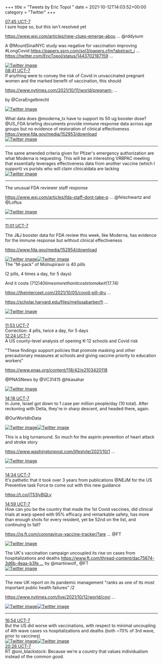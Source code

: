 +++
title = "Tweets by Eric Topol " 
date = 2021-10-12T14:03:52+00:00
category = "Twitter"
+++
<div class="tweet"> 
<div class="profile"> 
<a href="https://twitter.com/erictopol/status/1447936531835072535" target="_blank" rel="noreferer">07:45 UCT-7</a> 
</div> 
<div class="content"> 
I sure hope so, but this isn't resolved yet

<a href="https://www.wsj.com/articles/new-clues-emerge-about-whether-vaccines-can-help-fight-long-covid-11633957200?mod=searchresults_pos1&page=1" target="_blank" rel="noreferer">https://www.wsj.com/articles/new-clues-emerge-abou ...</a> 
 @rddysum 

A @MountSinaiNYC study was negative for vaccination improving #LongCovid <a href="https://papers.ssrn.com/sol3/papers.cfm?abstract_id=3936501" target="_blank" rel="noreferer">https://papers.ssrn.com/sol3/papers.cfm?abstract_i ...</a> 
  <a href="https://twitter.com/EricTopol/status/1443702187159285784" target="_blank" rel="noreferer">https://twitter.com/EricTopol/status/1443702187159 ...</a> 
</div> 
<a href="/twitter/erictopol/images/FBgZW0AWYAg8hAm.jpg"  ><img src="/twitter/erictopol/images/FBgZW0AWYAg8hAm.jpg" alt="Twitter image" ></img></a></div> 
<div class="tweet"> 
<div class="profile"> 
<a href="https://twitter.com/erictopol/status/1447950463265955845" target="_blank" rel="noreferer">08:41 UCT-7</a> 
</div> 
<div class="content"> 
If anything were to convey the risk of Covid in unvaccinated pregnant women and the marked benefit of vaccination, this should

<a href="https://www.nytimes.com/2021/10/11/world/pregnant-women-covid-vaccine.html?searchResultPosition=2" target="_blank" rel="noreferer">https://www.nytimes.com/2021/10/11/world/pregnant- ...</a> 


by @CoraEngelbrecht </div> 
<a href="/twitter/erictopol/images/FBgm4myVUAc6Sw_.jpg"  ><img src="/twitter/erictopol/images/FBgm4myVUAc6Sw_.jpg" alt="Twitter image" ></img></a></div> 
<div class="thread"> 
<div class="thread-content"> 
What data does @moderna_tx have to support its 50 ug booster dose? @US_FDA briefing documents provide immune response data across age groups but no evidence of restoration of clinical effectiveness <a href="https://www.fda.gov/media/152953/download" target="_blank" rel="noreferer">https://www.fda.gov/media/152953/download</a> 
 </div> 
<a href="/twitter/erictopol/images/FBgQhZOXoAMBLg0.png"  ><img src="/twitter/erictopol/images/FBgQhZOXoAMBLg0.png" alt="Twitter image" ></img></a><hr><div class="thread-content"> 
The same amended criteria given for Pfizer's emergency authorization are what Moderna is requesting. This will be an interesting VRBPAC meeting that essentially leverages effectiveness data from another vaccine (which I support) vs purists who will claim clinicaldata are lacking </div> 
<a href="/twitter/erictopol/images/FBgSAU9WYAIu6cU.png"  ><img src="/twitter/erictopol/images/FBgSAU9WYAIu6cU.png" alt="Twitter image" ></img></a><hr><div class="thread-content"> 
The unusual FDA reviewer staff response

<a href="https://www.wsj.com/articles/fda-staff-dont-take-position-on-moderna-covid-19-booster-11634054284?mod=djemalertNEWS" target="_blank" rel="noreferer">https://www.wsj.com/articles/fda-staff-dont-take-p ...</a> 
 @felschwartz and @Loftus </div> 
<a href="/twitter/erictopol/images/FBgyTgtUUAckbZI.jpg"  ><img src="/twitter/erictopol/images/FBgyTgtUUAckbZI.jpg" alt="Twitter image" ></img></a><hr><div class="profile"> 
<a href="https://twitter.com/erictopol/status/1447985846137745410" target="_blank" rel="noreferer">11:01 UCT-7</a> 
</div> 
<div class="content"> 
The J&amp;J booster data for FDA review this week, like Moderna, has evidence for the immune response but without clinical effectiveness

<a href="https://www.fda.gov/media/152954/download" target="_blank" rel="noreferer">https://www.fda.gov/media/152954/download</a> 
 </div> 
<a href="/twitter/erictopol/images/FBhHaQSVQAMqfNd.jpg"  ><img src="/twitter/erictopol/images/FBhHaQSVQAMqfNd.jpg" alt="Twitter image" ></img></a><a href="/twitter/erictopol/images/FBhHcNMVUAE9smZ.jpg"  ><img src="/twitter/erictopol/images/FBhHcNMVUAE9smZ.jpg" alt="Twitter image" ></img></a></div> 
<div class="thread"> 
<div class="thread-content"> 
The "M-pack" of Molnupiravir is 40 pills 

(2 pills, 4 times a day, for 5 days)

And it costs ($712) 40 times more than it costs to make it ($17.74)

<a href="https://theintercept.com/2021/10/05/covid-pill-drug-pricing-merck-ridgeback/" target="_blank" rel="noreferer">https://theintercept.com/2021/10/05/covid-pill-dru ...</a> 


<a href="https://scholar.harvard.edu/files/melissabarber/files/estimated_cost-based_generic_prices_for_molnupiravir_for_the_treatment_of_covid-19_infection.pdf" target="_blank" rel="noreferer">https://scholar.harvard.edu/files/melissabarber/fi ...</a> 
 </div> 
<a href="/twitter/erictopol/images/FBhP-MoUcAIpeVv.png"  ><img src="/twitter/erictopol/images/FBhP-MoUcAIpeVv.png" alt="Twitter image" ></img></a><hr><div class="profile"> 
<a href="https://twitter.com/erictopol/status/1447998758961168387" target="_blank" rel="noreferer">11:53 UCT-7</a> 
</div> 
<div class="content"> 
Correction: 4 pills, twice a day, for 5 days</div> 
</div> 
<div class="tweet"> 
<div class="profile"> 
<a href="https://twitter.com/erictopol/status/1448006700665999364" target="_blank" rel="noreferer">12:24 UCT-7</a> 
</div> 
<div class="content"> 
A US county-level analysis of opening K-12 schools and Covid risk

"These findings support policies that promote masking and other precautionary measures at schools and giving vaccine priority to education workers"

<a href="https://www.pnas.org/content/118/42/e2103420118" target="_blank" rel="noreferer">https://www.pnas.org/content/118/42/e2103420118</a> 


@PNASNews by @VC31415 @hkasahar </div> 
<a href="/twitter/erictopol/images/FBhZGSmUcAAVpau.jpg"  ><img src="/twitter/erictopol/images/FBhZGSmUcAAVpau.jpg" alt="Twitter image" ></img></a></div> 
<div class="tweet"> 
<div class="profile"> 
<a href="https://twitter.com/erictopol/status/1448035440162840577" target="_blank" rel="noreferer">14:18 UCT-7</a> 
</div> 
<div class="content"> 
In June, Israel got down to 1 case per million people/day (10 total). After reckoning with Delta, they're in sharp descent, and headed there, again.

@OurWorldInData </div> 
<a href="/twitter/erictopol/images/FBh0J9YUYAAal9L.jpg"  ><img src="/twitter/erictopol/images/FBh0J9YUYAAal9L.jpg" alt="Twitter image" ></img></a><a href="/twitter/erictopol/images/FBh0S29VQAM8CYE.jpg"  ><img src="/twitter/erictopol/images/FBh0S29VQAM8CYE.jpg" alt="Twitter image" ></img></a></div> 
<div class="thread"> 
<div class="thread-content"> 
This is a big turnaround. So much for the aspirin prevention of heart attack and stroke story

<a href="https://www.washingtonpost.com/lifestyle/2021/10/12/low-dose-aspirin-heart-attack-stroke/" target="_blank" rel="noreferer">https://www.washingtonpost.com/lifestyle/2021/10/1 ...</a> 
 </div> 
<a href="/twitter/erictopol/images/FBgou9BUYAEhc7c.jpg"  ><img src="/twitter/erictopol/images/FBgou9BUYAEhc7c.jpg" alt="Twitter image" ></img></a><hr><div class="profile"> 
<a href="https://twitter.com/erictopol/status/1448039393541853184" target="_blank" rel="noreferer">14:34 UCT-7</a> 
</div> 
<div class="content"> 
It's pathetic that it took over 3 years from publications @NEJM for the US Preventive task Force to come out with this new guidance

https://t.co/jT53lyBQLy</div> 
</div> 
<div class="tweet"> 
<div class="profile"> 
<a href="https://twitter.com/erictopol/status/1448045599450796034" target="_blank" rel="noreferer">14:59 UCT-7</a> 
</div> 
<div class="content"> 
How can you be the country that made the 1st Covid vaccines, did clinical trials at warp speed with 95% efficacy and remarkable safety, has more than enough shots for every resident, yet be 52nd on the list, and continuing to fall? 

<a href="https://ig.ft.com/coronavirus-vaccine-tracker/?areas=gbr&areas=isr&areas=usa&areas=eue&areas=can&areas=chn&areas=ind&cumulative=1&doses=total&populationAdjusted=1" target="_blank" rel="noreferer">https://ig.ft.com/coronavirus-vaccine-tracker/?are ...</a> 
 @FT </div> 
<a href="/twitter/erictopol/images/FBh7gqdVEAA6cgd.jpg"  ><img src="/twitter/erictopol/images/FBh7gqdVEAA6cgd.jpg" alt="Twitter image" ></img></a></div> 
<div class="thread"> 
<div class="thread-content"> 
The UK's vaccination campaign uncoupled its rise on cases from hospitalizations and deaths <a href="https://www.ft.com/thread-content/dac75674-3d6b-4eaa-b3fe-51af3b7b0f40" target="_blank" rel="noreferer">https://www.ft.com/thread-content/dac75674-3d6b-4eaa-b3fe ...</a> 
 by @martinwolf_ @FT </div> 
<a href="/twitter/erictopol/images/FBiWIbUXoAgUPHL.jpg"  ><img src="/twitter/erictopol/images/FBiWIbUXoAgUPHL.jpg" alt="Twitter image" ></img></a><hr><div class="thread-content"> 
The new UK report on its pandemic management "ranks as one of its most important public health failures" /2

<a href="https://www.nytimes.com/live/2021/10/12/world/covid-delta-variant-vaccines?type=styln-live-updates&label=coronavirus%20updates&index=0#britain-covid-response" target="_blank" rel="noreferer">https://www.nytimes.com/live/2021/10/12/world/covi ...</a> 
 </div> 
<a href="/twitter/erictopol/images/FBiWbAZX0AMb19D.jpg"  ><img src="/twitter/erictopol/images/FBiWbAZX0AMb19D.jpg" alt="Twitter image" ></img></a><a href="/twitter/erictopol/images/FBiWkaDWQAMZi-p.jpg"  ><img src="/twitter/erictopol/images/FBiWkaDWQAMZi-p.jpg" alt="Twitter image" ></img></a><hr><div class="profile"> 
<a href="https://twitter.com/erictopol/status/1448074585207971852" target="_blank" rel="noreferer">16:54 UCT-7</a> 
</div> 
<div class="content"> 
But the US did worse with vaccinations, with respect to minimal uncoupling of 4th wave cases vs hospitalizations and deaths (both ~70% of 3rd wave, prior to vaccines) </div> 
<a href="/twitter/erictopol/images/FBiXUxjWUAM7NI3.jpg"  ><img src="/twitter/erictopol/images/FBiXUxjWUAM7NI3.jpg" alt="Twitter image" ></img></a><a href="/twitter/erictopol/images/FBiXXDQXsAMN2-w.jpg"  ><img src="/twitter/erictopol/images/FBiXXDQXsAMN2-w.jpg" alt="Twitter image" ></img></a></div> 
<div class="tweet"> 
<div class="profile"> 
<a href="https://twitter.com/erictopol/status/1448128040916058118" target="_blank" rel="noreferer">20:26 UCT-7</a> 
</div> 
<div class="content"> 
RT @oni_blackstock: Because we’re a country that values individualism instead of the common good.</div> 
</div> 


